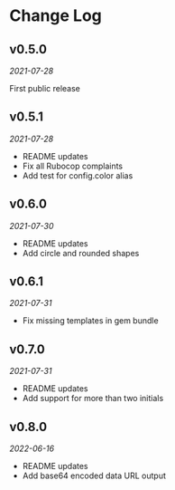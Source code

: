# Change Log

## v0.5.0
_2021-07-28_

First public release

## v0.5.1
_2021-07-28_

- README updates
- Fix all Rubocop complaints
- Add test for config.color alias

## v0.6.0
_2021-07-30_

- README updates
- Add circle and rounded shapes
## v0.6.1
_2021-07-31_

- Fix missing templates in gem bundle
## v0.7.0
_2021-07-31_

- README updates
- Add support for more than two initials
## v0.8.0
_2022-06-16_

- README updates
- Add base64 encoded data URL output
